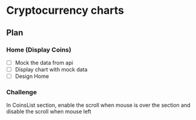 # Cryptocurrency charts

## Plan

### Home (Display Coins)

- [ ] Mock the data from api
- [ ] Display chart with mock data
- [ ] Design Home

### Challenge

In CoinsList section, enable the scroll when mouse is over the section and disable the scroll when mouse left

